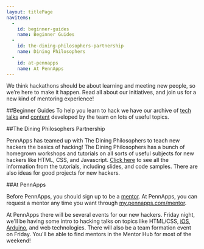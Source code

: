 ```yaml
---
layout: titlePage
navitems:
  -
    id: beginner-guides
    name: Beginner Guides
  -
    id: the-dining-philosophers-partnership
    name: Dining Philosophers
  -
    id: at-pennapps
    name: At PennApps
---
```


We think hackathons should be about learning and meeting new people, so we’re here to make it happen. Read all about our initiatives, and join us for a new kind of mentoring experience!

##Beginner Guides
To help you learn to hack we have our archive of [tech talks](./TechTalks) and [content](./guide) developed by the team on lots of useful topics. 

##The Dining Philosophers Partnership

PennApps has teamed up with The Dining Philosophers to teach new hackers the basics of hacking! The Dining Philosophers has a bunch of homegrown workshops and tutorials on all sorts of useful subjects for new hackers like HTML, CSS, and Javascript. [Click here](http://dinphil.github.io) to see all the information from the tutorials, including slides, and code samples. There are also ideas for good projects for new hackers.

##At PennApps

Before PennApps, you should sign up to be a [mentor](https://docs.google.com/forms/d/1jTVRzgrWkAb4unBnGMJpPiAA-dQxm3yb3-FNhWPg8tw/viewform?usp=send_form). At PennApps, you can request a mentor any time you want through [my.pennapps.com/mentor](https://my.pennapps.com/mentor).

At PennApps there will be several events for our new hackers. Friday night, we'll be having some intro to hacking talks on topics like HTML/CSS, [iOS](https://www.youtube.com/watch?v=nNa1GEXQZJg), [Arduino](https://www.youtube.com/watch?v=l1M1zBkxVX0), and web technologies. There will also be a team formation event on Friday. You'll be able to find mentors in the Mentor Hub for most of the weekend!

<script markdown="1">
nav.registerCollapse($('#navbar'), function() {
  return $(window).width() <= 767;
});
nav.initializeCollapse();
</script>